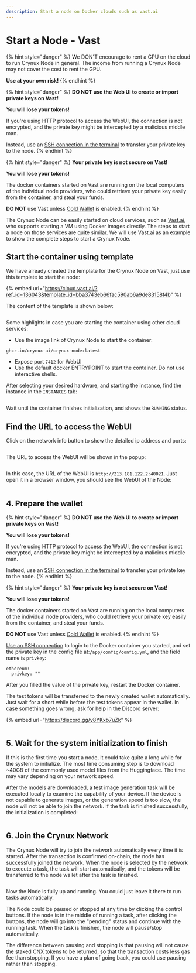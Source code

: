 ```yaml
---
description: Start a node on Docker clouds such as vast.ai
---
```


# Start a Node - Vast

{% hint style="danger" %}
We DON'T encourage to rent a GPU on the cloud to run Crynux Node in general. The income from running a Crynux Node may not cover the cost to rent the GPU.

**Use at your own risk!**
{% endhint %}

{% hint style="danger" %}
**DO NOT** **use the Web UI to create or import private keys on Vast!**

**You will lose your tokens!**

If you're using HTTP protocol to access the WebUI, the connection is not encrypted, and the private key might be intercepted by a malicious middle man.

Instead, use an [SSH connection in the terminal](https://vast.ai/docs/gpu-instances/ssh?\_gl=1\*ye4y7p\*\_gcl\_au\*OTc1MTUwMTIwLjE3MTY2MTA3OTkuMzAyNTUxNjAzLjE3MTY2NDIxMzkuMTcxNjY0MjEzOA..\*\_ga\*NTc0NjQxMDIwLjE3MTY2MTA3OTk.\*\_ga\_DG15WC8WXG\*MTcxNjYxMDc5OS4xLjEuMTcxNjY0Nzg1MC42MC4wLjA.) to transfer your private key to the node.
{% endhint %}

{% hint style="danger" %}
**Your private key is not secure on Vast!**

**You will lose your tokens!**

The docker containers started on Vast are running on the local computers of the individual node providers, who could retrieve your private key easily from the container, and steal your funds.

**DO NOT** use Vast unless [Cold Wallet](../private-key-security.md) is enabled.
{% endhint %}

The Crynux Node can be easily started on cloud services, such as [Vast.ai](https://vast.ai/), who supports starting a VM using Docker images directly. The steps to start a node on those services are quite similar. We will use Vast.ai as an example to show the complete steps to start a Crynux Node.

## Start the container using template

We have already created the template for the Crynux Node on Vast, just use this template to start the node:

{% embed url="https://cloud.vast.ai/?ref_id=136043&template_id=bba3743eb66fac590ab6a9de83158f4b" %}

The content of the template is shown below:

<figure><img src="../../.gitbook/assets/e2e99275247966afe9197eee2f70218.png" alt=""><figcaption></figcaption></figure>

Some highlights in case you are starting the container using other cloud services:

* Use the image link of Crynux Node to start the container:&#x20;

`ghcr.io/crynux-ai/crynux-node:latest`

* Expose port `7412` for WebUI
* Use the default docker ENTRYPOINT to start the container. Do not use interactive shells.

After selecting your desired hardware, and starting the instance, find the instance in the `INSTANCES` tab:

<figure><img src="../../.gitbook/assets/c35f22fdcc91d9906363314ce7ff526.png" alt=""><figcaption></figcaption></figure>

Wait until the container finishes initialization, and shows the `RUNNING` status.

## Find the URL to access the WebUI

Click on the network info button to show the detailed ip address and ports:

<figure><img src="../../.gitbook/assets/image (3).png" alt=""><figcaption></figcaption></figure>

The URL to access the WebUI will be shown in the popup:

<figure><img src="../../.gitbook/assets/image (4).png" alt=""><figcaption></figcaption></figure>

In this case, the URL of the WebUI is `http://213.181.122.2:40021`. Just open it in a browser window, you should see the WebUI of the Node:

<figure><img src="../../.gitbook/assets/1d2593321953160bab0838ed3d54748.png" alt=""><figcaption></figcaption></figure>

## 4. Prepare the wallet

{% hint style="danger" %}
**DO NOT** **use the Web UI to create or import private keys on Vast!**

**You will lose your tokens!**

If you're using HTTP protocol to access the WebUI, the connection is not encrypted, and the private key might be intercepted by a malicious middle man.

Instead, use an [SSH connection in the terminal](https://vast.ai/docs/gpu-instances/ssh?\_gl=1\*ye4y7p\*\_gcl\_au\*OTc1MTUwMTIwLjE3MTY2MTA3OTkuMzAyNTUxNjAzLjE3MTY2NDIxMzkuMTcxNjY0MjEzOA..\*\_ga\*NTc0NjQxMDIwLjE3MTY2MTA3OTk.\*\_ga\_DG15WC8WXG\*MTcxNjYxMDc5OS4xLjEuMTcxNjY0Nzg1MC42MC4wLjA.) to transfer your private key to the node.
{% endhint %}

{% hint style="danger" %}
**Your private key is not secure on Vast!**

**You will lose your tokens!**

The docker containers started on Vast are running on the local computers of the individual node providers, who could retrieve your private key easily from the container, and steal your funds.

**DO NOT** use Vast unless [Cold Wallet](../private-key-security.md) is enabled.
{% endhint %}

[Use an SSH connection](https://vast.ai/docs/gpu-instances/ssh?\_gl=1\*ye4y7p\*\_gcl\_au\*OTc1MTUwMTIwLjE3MTY2MTA3OTkuMzAyNTUxNjAzLjE3MTY2NDIxMzkuMTcxNjY0MjEzOA..\*\_ga\*NTc0NjQxMDIwLjE3MTY2MTA3OTk.\*\_ga\_DG15WC8WXG\*MTcxNjYxMDc5OS4xLjEuMTcxNjY0Nzg1MC42MC4wLjA.) to login to the Docker container you started, and set the private key in the config file at:`/app/config/config.yml`, and the field name is `privkey`:

```
ethereum:
  privkey: ""
```

After you filled the value of the private key, restart the Docker container.

The test tokens will be transferred to the newly created wallet automatically. Just wait for a short while before the test tokens appear in the wallet. In case something goes wrong, ask for help in the Discord server:

{% embed url="https://discord.gg/y8YKxb7uZk" %}

<figure><img src="../../.gitbook/assets/336e0e3d3e49835b681851733e7efa2.png" alt=""><figcaption></figcaption></figure>

## 5. Wait for the system initialization to finish

If this is the first time you start a node, it could take quite a long while for the system to initialize. The most time consuming step is to download \~40GB of the commonly used model files from the Huggingface. The time may vary depending on your network speed.

After the models are downloaded, a test image generation task will be executed locally to examine the capability of your device. If the device is not capable to generate images, or the generation speed is too slow, the node will not be able to join the network. If the task is finished successfully, the initialization is completed:

<figure><img src="../../.gitbook/assets/1daf6bc8396c38c44072803a2924d09.png" alt=""><figcaption></figcaption></figure>

## 6. Join the Crynux Network

The Crynux Node will try to join the network automatically every time it is started. After the transaction is confirmed on-chain, the node has successfully joined the network. When the node is selected by the network to execute a task, the task will start automatically, and the tokens will be transferred to the node wallet after the task is finished.

<figure><img src="../../.gitbook/assets/6c659fa275de50dfa6fa82fae3f97d6.png" alt=""><figcaption></figcaption></figure>

Now the Node is fully up and running. You could just leave it there to run tasks automatically.

The Node could be paused or stopped at any time by clicking the control buttons. If the node is in the middle of running a task, after clicking the buttons, the node will go into the "pending" status and continue with the running task. When the task is finished, the node will pause/stop automatically.

The difference between pausing and stopping is that pausing will not cause the staked CNX tokens to be returned, so that the transaction costs less gas fee than stopping. If you have a plan of going back, you could use pausing rather than stopping.&#x20;
